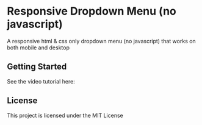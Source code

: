 # Responsive Dropdown Menu (no javascript)

A responsive html & css only dropdown menu (no javascript) that works on both mobile and desktop

## Getting Started

See the video tutorial here: 

## License

This project is licensed under the MIT License